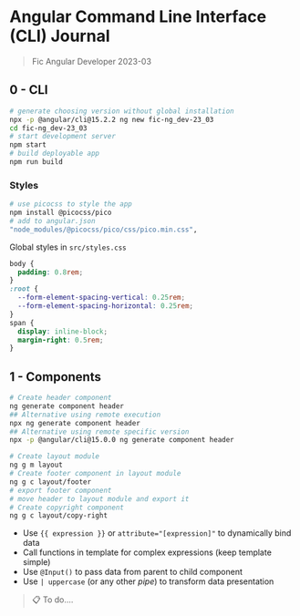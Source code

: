 # Angular Command Line Interface (CLI) Journal

> Fic Angular Developer 2023-03

## 0 - CLI

```bash
# generate choosing version without global installation
npx -p @angular/cli@15.2.2 ng new fic-ng_dev-23_03
cd fic-ng_dev-23_03
# start development server
npm start
# build deployable app
npm run build
```

### Styles

```bash
# use picocss to style the app
npm install @picocss/pico
# add to angular.json
"node_modules/@picocss/pico/css/pico.min.css",
```

Global styles in `src/styles.css`

```css
body {
  padding: 0.8rem;
}
:root {
  --form-element-spacing-vertical: 0.25rem;
  --form-element-spacing-horizontal: 0.25rem;
}
span {
  display: inline-block;
  margin-right: 0.5rem;
}
```

## 1 - Components

```bash
# Create header component
ng generate component header
## Alternative using remote execution
npx ng generate component header
## Alternative using remote specific version
npx -p @angular/cli@15.0.0 ng generate component header
```

```bash
# Create layout module
ng g m layout
# Create footer component in layout module
ng g c layout/footer
# export footer component
# move header to layout module and export it
# Create copyright component
ng g c layout/copy-right
```

- Use `{{ expression }}` or `attribute="[expression]"` to dynamically bind data
- Call functions in template for complex expressions (keep template simple)
- Use `@Input()` to pass data from parent to child component
- Use `| uppercase` (or any other _pipe_) to transform data presentation

> 📋 To do....
